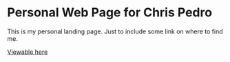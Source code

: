 # Personal Web Page for Chris Pedro

This is my personal landing page.  Just to include some link on where to find
me.

[Viewable here](https://chris.thepedros.com/)
